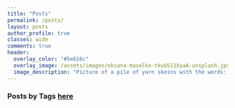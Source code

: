 ```yaml
---
title: "Posts"
permalink: /posts/
layout: posts
author_profile: true
classes: wide
comments: true
header:
  overlay_color: "#5e616c"
  overlay_image: /assets/images/oksana-maselko-tkuUS11XyaA-unsplash.jpg
  image_description: "Picture of a pile of yarn skeins with the words: Posts."
---
```


### Posts by <strong><i class="fas fa-fw fa-tags" aria-hidden="true"></i>  Tags [here](/tags)

